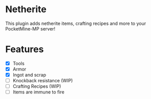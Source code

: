 # Netherite
This plugin adds netherite items, crafting recipes and more to your PocketMine-MP server!

# Features
- [x] Tools
- [x] Armor
- [x] Ingot and scrap
- [ ] Knockback resistance (WIP)
- [ ] Crafting Recipes (WIP)
- [ ] Items are immune to fire